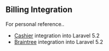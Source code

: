 ## Billing Integration

For personal reference..

- [Cashier](https://laravel.com/docs/billing) integration into Laravel 5.2
- [Braintree](http://braintreepayments.com/) integration into Laravel 5.2